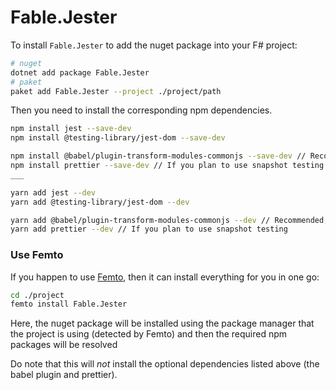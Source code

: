 # Fable.Jester

To install `Fable.Jester` to add the nuget 
package into your F# project:

```bash
# nuget
dotnet add package Fable.Jester
# paket
paket add Fable.Jester --project ./project/path
```
Then you need to install the corresponding npm dependencies.
```bash
npm install jest --save-dev
npm install @testing-library/jest-dom --save-dev

npm install @babel/plugin-transform-modules-commonjs --save-dev // Recommended, but not necessary
npm install prettier --save-dev // If you plan to use snapshot testing
___

yarn add jest --dev
yarn add @testing-library/jest-dom --dev

yarn add @babel/plugin-transform-modules-commonjs --dev // Recommended, but not necessary
yarn add prettier --dev // If you plan to use snapshot testing
```

### Use Femto

If you happen to use [Femto], then it can 
install everything for you in one go:

```bash
cd ./project
femto install Fable.Jester
```
Here, the nuget package will be installed 
using the package manager that the project 
is using (detected by Femto) and then the 
required npm packages will be resolved

Do note that this will *not* install the 
optional dependencies listed above (the 
babel plugin and prettier).

[Femto]: https://github.com/Zaid-Ajaj/Femto
